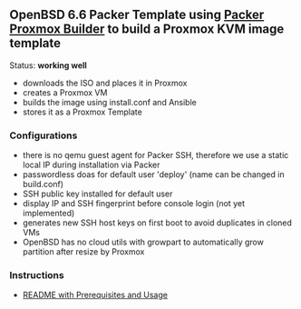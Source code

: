 ## OpenBSD 6.6 Packer Template using [Packer Proxmox Builder](https://www.packer.io/docs/builders/proxmox.html) to build a Proxmox KVM image template

Status: **working well**

- downloads the ISO and places it in Proxmox
- creates a Proxmox VM
- builds the image using install.conf and Ansible
- stores it as a Proxmox Template

### Configurations
- there is no qemu guest agent for Packer SSH, therefore we use a static local IP during installation via Packer
- passwordless doas for default user 'deploy' (name can be changed in build.conf)
- SSH public key installed for default user
- display IP and SSH fingerprint before console login (not yet implemented)
- generates new SSH host keys on first boot to avoid duplicates in cloned VMs
- OpenBSD has no cloud utils with growpart to automatically grow partition after resize by Proxmox

### Instructions

- [README with Prerequisites and Usage](https://github.com/chriswayg/packer-proxmox-templates/blob/master/README.md)
